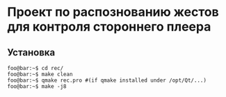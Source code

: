 # Проект по распознованию жестов для контроля стороннего плеера

## Установка

```console
foo@bar:~$ cd rec/
foo@bar:~$ make clean
foo@bar:~$ qmake rec.pro #(if qmake installed under /opt/Qt/...)
foo@bar:~$ make -j8
```
